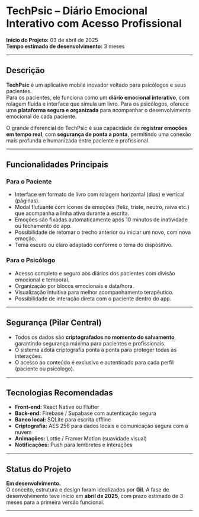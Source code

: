 # **TechPsic – Diário Emocional Interativo com Acesso Profissional**
 
**Início do Projeto:** 03 de abril de 2025  
**Tempo estimado de desenvolvimento:** 3 meses

---

## **Descrição**

**TechPsic** é um aplicativo mobile inovador voltado para psicólogos e seus pacientes.  
Para os pacientes, ele funciona como um **diário emocional interativo**, com rolagem fluida e interface que simula um livro. Para os psicólogos, oferece uma **plataforma segura e organizada** para acompanhar o desenvolvimento emocional de cada paciente.

O grande diferencial do TechPsic é sua capacidade de **registrar emoções em tempo real**, com **segurança de ponta a ponta**, permitindo uma conexão mais profunda e humanizada entre paciente e profissional.

---

## **Funcionalidades Principais**

### **Para o Paciente**
- Interface em formato de livro com rolagem horizontal (dias) e vertical (páginas).
- Modal flutuante com ícones de emoções (feliz, triste, neutro, raiva etc.) que acompanha a linha ativa durante a escrita.
- Emoções são fixadas automaticamente após 10 minutos de inatividade ou fechamento do app.
- Possibilidade de retomar o trecho anterior ou iniciar um novo, com nova emoção.
- Tema escuro ou claro adaptado conforme o tema do dispositivo.

### **Para o Psicólogo**
- Acesso completo e seguro aos diários dos pacientes com divisão emocional e temporal.
- Organização por blocos emocionais e data/hora.
- Visualização intuitiva para melhor acompanhamento terapêutico.
- Possibilidade de interação direta com o paciente dentro do app.

---

## **Segurança (Pilar Central)**

- Todos os dados são **criptografados no momento do salvamento**, garantindo segurança máxima para pacientes e profissionais.
- O sistema adota criptografia ponta a ponta para proteger todas as interações.
- O acesso ao conteúdo é exclusivo e autenticado para cada perfil (paciente ou psicólogo).

---

## **Tecnologias Recomendadas**

- **Front-end:** React Native ou Flutter  
- **Back-end:** Firebase / Supabase com autenticação segura  
- **Banco local:** SQLite para escrita offline  
- **Criptografia:** AES 256 para dados locais e comunicação segura com a nuvem  
- **Animações:** Lottie / Framer Motion (suavidade visual)  
- **Notificações:** Push para lembretes e interações

---

## **Status do Projeto**

**Em desenvolvimento.**  
O conceito, estrutura e design foram idealizados por **Gil**. A fase de desenvolvimento teve início em **abril de 2025**, com prazo estimado de 3 meses para a primeira versão funcional.

---

